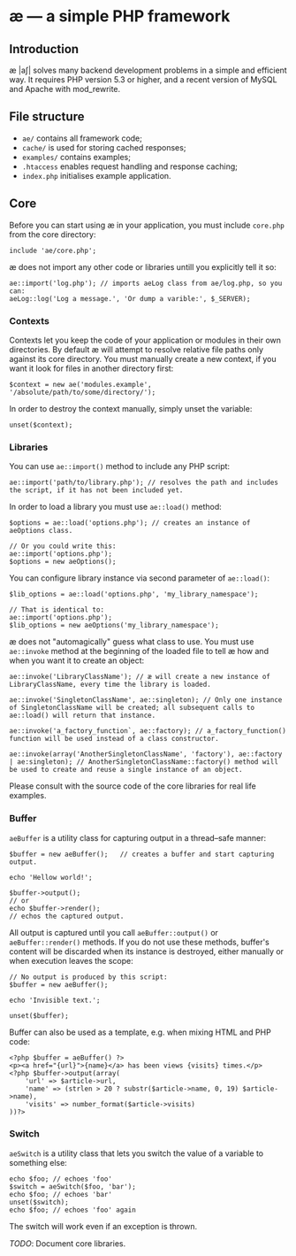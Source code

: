 # æ — a simple PHP framework

## Introduction

æ |aʃ| solves many backend development problems in a simple and efficient way. It requires PHP version 5.3 or higher, and a recent version of MySQL and Apache with mod_rewrite.

## File structure

- `ae/` contains all framework code;
- `cache/` is used for storing cached responses;
- `examples/` contains examples;
- `.htaccess` enables request handling and response caching;
- `index.php` initialises example application.

## Core

Before you can start using æ in your application, you must include `core.php` from the core directory:

	include 'ae/core.php';

æ does not import any other code or libraries untill you explicitly tell it so:

	ae::import('log.php'); // imports aeLog class from ae/log.php, so you can:
	aeLog::log('Log a message.', 'Or dump a varible:', $_SERVER);

### Contexts

Contexts let you keep the code of your application or modules in their own directories. By default æ will attempt to resolve relative file paths only against its core directory. You must manually create a new context, if you want it look for files in another directory first:

	$context = new ae('modules.example', '/absolute/path/to/some/directory/');

In order to destroy the context manually, simply unset the variable:

	unset($context);


### Libraries

You can use `ae::import()` method to include any PHP script:

	ae::import('path/to/library.php'); // resolves the path and includes the script, if it has not been included yet.

In order to load a library you must use `ae::load()` method:

	$options = ae::load('options.php'); // creates an instance of aeOptions class.
	
	// Or you could write this: 
	ae::import('options.php');
	$options = new aeOptions();

You can configure library instance via second parameter of `ae::load()`:

	$lib_options = ae::load('options.php', 'my_library_namespace');
	
	// That is identical to:
	ae::import('options.php');
	$lib_options = new aeOptions('my_library_namespace');

æ does not "automagically" guess what class to use. You must use `ae::invoke` method at the beginning of the loaded file to tell æ how and when you want it to create an object:

	ae::invoke('LibraryClassName');	// æ will create a new instance of LibraryClassName, every time the library is loaded.

	ae::invoke('SingletonClassName', ae::singleton); // Only one instance of SingletonClassName will be created; all subsequent calls to ae::load() will return that instance.

	ae::invoke('a_factory_function`, ae::factory); // a_factory_function() function will be used instead of a class constructor.

	ae::invoke(array('AnotherSingletonClassName', 'factory'), ae::factory | ae:singleton); // AnotherSingletonClassName::factory() method will be used to create and reuse a single instance of an object.

Please consult with the source code of the core libraries for real life examples.

### Buffer

`aeBuffer` is a utility class for capturing output in a thread–safe manner:

	$buffer = new aeBuffer(); 	// creates a buffer and start capturing output.

	echo 'Hellow world!';

	$buffer->output();
	// or
	echo $buffer->render();
	// echos the captured output.

All output is captured until you call `aeBuffer::output()` or `aeBuffer::render()` methods. If you do not use these methods, buffer's content will be discarded when its instance is destroyed, either manually or when execution leaves the scope:

	// No output is produced by this script:
	$buffer = new aeBuffer(); 

	echo 'Invisible text.';

	unset($buffer);

Buffer can also be used as a template, e.g. when mixing HTML and PHP code:

	<?php $buffer = aeBuffer() ?>
	<p><a href="{url}">{name}</a> has been views {visits} times.</p>
	<?php $buffer->output(array(
		'url' => $article->url,
		'name' => (strlen > 20 ? substr($article->name, 0, 19) $article->name),
		'visits' => number_format($article->visits)
	))?>
	

### Switch

`aeSwitch` is a utility class that lets you switch the value of a variable to something else:
	
	echo $foo; // echoes 'foo'
	$switch = aeSwitch($foo, 'bar');
	echo $foo; // echoes 'bar'
	unset($switch);
	echo $foo; // echoes 'foo' again

The switch will work even if an exception is thrown.

*TODO*: Document core libraries.


	

